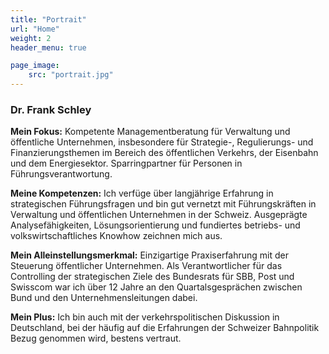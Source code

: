 ```yaml
---
title: "Portrait"
url: "Home"
weight: 2
header_menu: true

page_image:
    src: "portrait.jpg"
---
```

### Dr. Frank Schley
**Mein Fokus:**
Kompetente Managementberatung für Verwaltung und öffentliche Unternehmen, insbesondere für Strategie-, Regulierungs- und Finanzierungsthemen im Bereich des öffentlichen Verkehrs, der Eisenbahn und dem Energiesektor. Sparringpartner für Personen in Führungsverantwortung.

**Meine Kompetenzen:**
Ich verfüge über langjährige Erfahrung in strategischen Führungsfragen und bin gut vernetzt mit Führungskräften in Verwaltung und öffentlichen Unternehmen in der Schweiz. Ausgeprägte Analysefähigkeiten, Lösungsorientierung und fundiertes betriebs- und volkswirtschaftliches Knowhow zeichnen mich aus.

**Mein Alleinstellungsmerkmal:**
Einzigartige Praxiserfahrung mit der Steuerung öffentlicher Unternehmen. Als Verantwortlicher für das Controlling der strategischen Ziele des Bundesrats für SBB, Post und Swisscom war ich über 12 Jahre an den Quartalsgesprächen zwischen Bund und den Unternehmensleitungen dabei. 

**Mein Plus:**
Ich bin auch mit der verkehrspolitischen Diskussion in Deutschland, bei der häufig auf die Erfahrungen der Schweizer Bahnpolitik Bezug genommen wird, bestens vertraut. 

